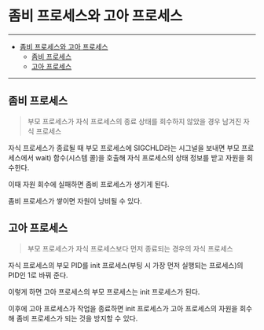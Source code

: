 # 좀비 프로세스와 고아 프로세스

---
- [좀비 프로세스와 고아 프로세스](#좀비-프로세스와-고아-프로세스)
  - [좀비 프로세스](#좀비-프로세스)
  - [고아 프로세스](#고아-프로세스)
---

## 좀비 프로세스

> 부모 프로세스가 자식 프로세스의 종료 상태를 회수하지 않았을 경우 남겨진 자식 프로세스

자식 프로세스가 종료될 때 부모 프로세스에 SIGCHLD라는 시그널을 보내면 부모 프로세스에서 wait) 함수(시스템 콜)을 호출해 자식 프로세스의 상태 정보를 받고 자원을 회수한다.

이때 자원 회수에 실패하면 좀비 프로세스가 생기게 된다.

좀비 프로세스가 쌓이면 자원이 낭비될 수 있다.

## 고아 프로세스

> 부모 프로세스가 자식 프로세스보다 먼저 종료되는 경우의 자식 프로세스

자식 프로세스의 부모 PID를 init 프로세스(부팅 시 가장 먼저 실행되는 프로세스)의 PID인 1로 바꿔 준다.

이렇게 하면 고아 프로세스의 부모 프로세스는 init 프로세스가 된다.

이후에 고아 프로세스가 작업을 종료하면 init 프로세스가 고아 프로세스의 자원을 회수해 좀비 프로세스가 되는 것을 방지할 수 있다.
